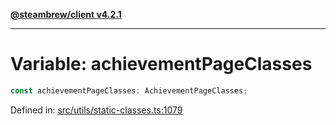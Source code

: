 [**@steambrew/client v4.2.1**](../README.md)

***

# Variable: achievementPageClasses

```ts
const achievementPageClasses: AchievementPageClasses;
```

Defined in: [src/utils/static-classes.ts:1079](https://github.com/SteamClientHomebrew/SDK/blob/main/typescript-packages/client/src/utils/static-classes.ts#L1079)
